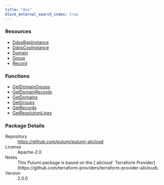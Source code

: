 ```yaml
---
title: "dns"
block_external_search_index: true
---
```


<!-- WARNING: this file was generated by Pulumi Docs Generator. -->
<!-- Do not edit by hand unless you're certain you know what you are doing! -->



<h3>Resources</h3>
<ul class="api">
    <li><a href="ddosbgpinstance" title="DdosBgpInstance"><span class="symbol resource"></span>DdosBgpInstance</a></li>
    <li><a href="ddoscooinstance" title="DdosCooInstance"><span class="symbol resource"></span>DdosCooInstance</a></li>
    <li><a href="domain" title="Domain"><span class="symbol resource"></span>Domain</a></li>
    <li><a href="group" title="Group"><span class="symbol resource"></span>Group</a></li>
    <li><a href="record" title="Record"><span class="symbol resource"></span>Record</a></li>
</ul>

<h3>Functions</h3>
<ul class="api">
    <li><a href="getdomaingroups" title="GetDomainGroups"><span class="symbol function"></span>GetDomainGroups</a></li>
    <li><a href="getdomainrecords" title="GetDomainRecords"><span class="symbol function"></span>GetDomainRecords</a></li>
    <li><a href="getdomains" title="GetDomains"><span class="symbol function"></span>GetDomains</a></li>
    <li><a href="getgroups" title="GetGroups"><span class="symbol function"></span>GetGroups</a></li>
    <li><a href="getrecords" title="GetRecords"><span class="symbol function"></span>GetRecords</a></li>
    <li><a href="getresolutionlines" title="GetResolutionLines"><span class="symbol function"></span>GetResolutionLines</a></li>
</ul>

<h3>Package Details</h3>
<dl class="package-details">
	<dt>Repository</dt>
	<dd><a href="https://github.com/pulumi/pulumi-alicloud">https://github.com/pulumi/pulumi-alicloud</a></dd>
	<dt>License</dt>
	<dd>Apache-2.0</dd>
    <dt>Notes</dt>
	<dd>This Pulumi package is based on the [`alicloud` Terraform Provider](https://github.com/terraform-providers/terraform-provider-alicloud).</dd>
	<dt>Version</dt>
	<dd>2.0.0</dd>
</dl>

